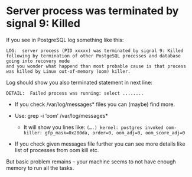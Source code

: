 # Server process was terminated by signal 9: Killed
If you see in PostgreSQL log something like this:
```
LOG:  server process (PID xxxxx) was terminated by signal 9: Killed
following by termination of other PostgeSQL processes and database going into recovery mode
and you wonder what happend than most probable cause is that process was killed by Linux out-of-memory (oom) killer.
```
Log should show you also terminated statement in next line:
```
DETAIL:  Failed process was running: select ........
```
* If you check /var/log/messages* files you can (maybe) find more.
* Use: grep -i ‘oom’ /var/log/messages*
  * It will show you lines like:  `(….) kernel: postgres invoked oom-killer: gfp_mask=0x280da, order=0, oom_adj=0, oom_score_adj=0`

* If you check given messages file further you can see more details like list of processes from oom kill etc.

But basic problem remains – your machine seems to not have enough memory to run all the tasks.